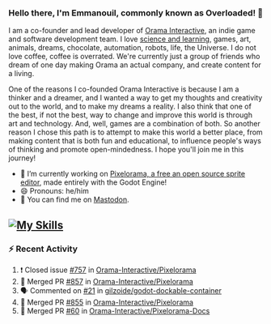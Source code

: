 ### Hello there, I'm Emmanouil, commonly known as Overloaded! 👋
I am a co-founder and lead developer of [Orama Interactive](https://www.orama-interactive.com/), an indie game and software development team. I love [science and learning](https://github.com/OverloadedOrama/KnowledgeBase), games, art, animals, dreams, chocolate, automation, robots, life, the Universe. I do not love coffee, coffee is overrated. We're currently just a group of friends who dream of one day making Orama an actual company, and create content for a living.

One of the reasons I co-founded Orama Interactive is because I am a thinker and a dreamer, and I wanted a way to get my thoughts and creativity out to the world, and to make my dreams a reality. I also think that one of the best, if not the best, way to change and improve this world is through art and technology. And, well, games are a combination of both. So another reason I chose this path is to attempt to make this world a better place, from making content that is both fun and educational, to influence people's ways of thinking and promote open-mindedness. I hope you'll join me in this journey!

- 🔭 I’m currently working on [Pixelorama, a free an open source sprite editor](https://github.com/Orama-Interactive/Pixelorama), made entirely with the Godot Engine!
- 😄 Pronouns: he/him
- 🐘 You can find me on <a rel="me" href="https://mastodon.social/@Overloaded">Mastodon</a>.

[![My Skills](https://skillicons.dev/icons?i=godot,py,cpp,cs,git,linux,html)](https://skillicons.dev)
---

### :zap: Recent Activity

<!--START_SECTION:activity-->
1. ❗️ Closed issue [#757](https://github.com/Orama-Interactive/Pixelorama/issues/757) in [Orama-Interactive/Pixelorama](https://github.com/Orama-Interactive/Pixelorama)
2. 🎉 Merged PR [#857](https://github.com/Orama-Interactive/Pixelorama/pull/857) in [Orama-Interactive/Pixelorama](https://github.com/Orama-Interactive/Pixelorama)
3. 🗣 Commented on [#21](https://github.com/gilzoide/godot-dockable-container/issues/21) in [gilzoide/godot-dockable-container](https://github.com/gilzoide/godot-dockable-container)
4. 🎉 Merged PR [#855](https://github.com/Orama-Interactive/Pixelorama/pull/855) in [Orama-Interactive/Pixelorama](https://github.com/Orama-Interactive/Pixelorama)
5. 🎉 Merged PR [#60](https://github.com/Orama-Interactive/Pixelorama-Docs/pull/60) in [Orama-Interactive/Pixelorama-Docs](https://github.com/Orama-Interactive/Pixelorama-Docs)
<!--END_SECTION:activity-->

<!--
**OverloadedOrama/OverloadedOrama** is a ✨ _special_ ✨ repository because its `README.md` (this file) appears on your GitHub profile.

Here are some ideas to get you started:

- 👯 I’m looking to collaborate on ...
- 🤔 I’m looking for help with ...
- 💬 Ask me about ...
- 📫 How to reach me: ...
- ⚡ Fun fact: ...
-->
